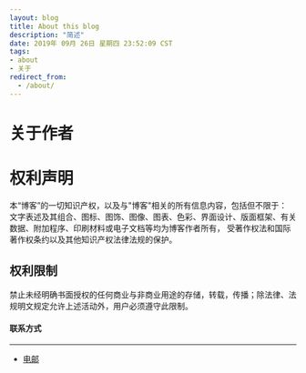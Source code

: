 ```yaml
---
layout: blog
title: About this blog
description: "简述"
date: 2019年 09月 26日 星期四 23:52:09 CST
tags: 
- about
- 关于
redirect_from:
  - /about/
---
```


# 关于作者



# 权利声明

本“博客”的一切知识产权，以及与"博客"相关的所有信息内容，包括但不限于： 文字表述及其组合、图标、图饰、图像、图表、色彩、界面设计、版面框架、有关数据、附加程序、印刷材料或电子文档等均为博客作者所有， 受著作权法和国际著作权条约以及其他知识产权法律法规的保护。

## 权利限制

禁止未经明确书面授权的任何商业与非商业用途的存储，转载，传播；除法律、法规明文规定允许上述活动外，用户必须遵守此限制。


#### 联系方式
******

* [电邮](mailto:wguosh@gmail.com)
